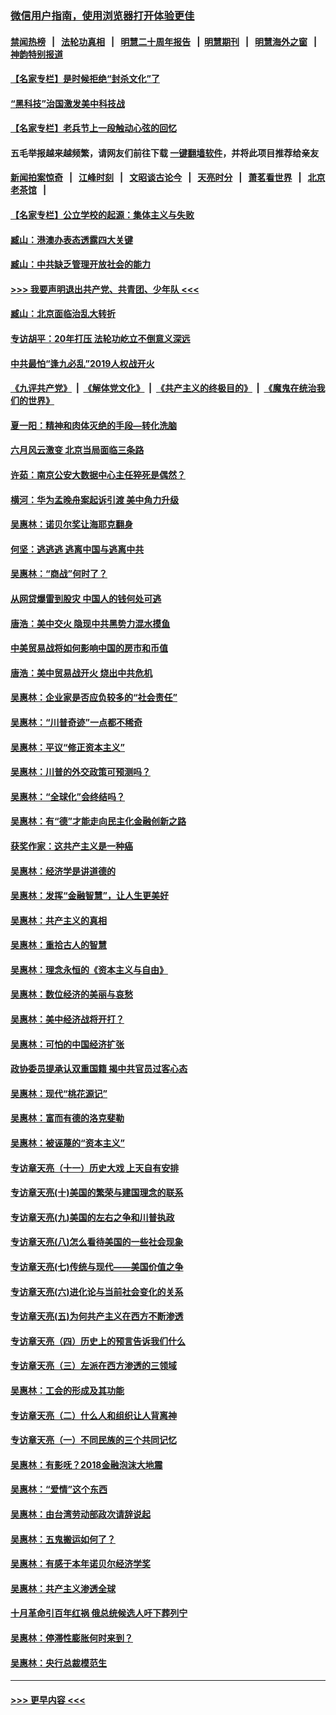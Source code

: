 ### [微信用户指南，使用浏览器打开体验更佳](https://github.com/gfw-breaker/banned-news1/blob/master/indexes/wechat-guide.md?t=0)
#### [禁闻热榜](热点新闻.md?t=0)  &nbsp;&nbsp;|&nbsp;&nbsp; [法轮功真相](https://github.com/gfw-breaker/truth/blob/master/README.md?t=0) &nbsp;&nbsp;|&nbsp;&nbsp; [明慧二十周年报告](https://github.com/gfw-breaker/mh-reports/blob/master/README.md?t=0) &nbsp;&nbsp;|&nbsp;&nbsp;[明慧期刊](https://github.com/gfw-breaker/mh-qikan) &nbsp;&nbsp;|&nbsp;&nbsp; [明慧海外之窗](https://github.com/gfw-breaker/mh-news/blob/master/README.md?t=0) &nbsp;&nbsp;|&nbsp;&nbsp; [神韵特别报道](https://github.com/gfw-breaker/mh-news/blob/master/shenyun.md?t=0)
#### [【名家专栏】是时候拒绝“封杀文化”了](../pages/nsc423/n11814093.md?t=02120244) 
#### [“黑科技”治国激发美中科技战](../pages/nsc423/n11638056.md?t=02120244) 
#### [【名家专栏】老兵节上一段触动心弦的回忆](../pages/nsc423/n11646016.md?t=02120244) 
#### 五毛举报越来越频繁，请网友们前往下载 [一键翻墙软件](https://github.com/gfw-breaker/ssr-accounts)，并将此项目推荐给亲友
#### [新闻拍案惊奇](https://github.com/gfw-breaker/banned-news1/blob/master/pages/link4.md) &nbsp;&nbsp;|&nbsp;&nbsp; [江峰时刻](https://github.com/gfw-breaker/banned-news1/blob/master/pages/link4.md) &nbsp;&nbsp;|&nbsp;&nbsp; [文昭谈古论今](https://github.com/gfw-breaker/banned-news1/blob/master/pages/link4.md) &nbsp;&nbsp;|&nbsp;&nbsp; [天亮时分](https://github.com/gfw-breaker/banned-news1/blob/master/pages/link4.md) &nbsp;&nbsp;|&nbsp;&nbsp; [萧茗看世界](https://github.com/gfw-breaker/banned-news1/blob/master/pages/link4.md) &nbsp;&nbsp;|&nbsp;&nbsp; [北京老茶馆](https://github.com/gfw-breaker/banned-news1/blob/master/pages/link4.md) &nbsp;&nbsp;|&nbsp;&nbsp; 
#### [【名家专栏】公立学校的起源：集体主义与失败](../pages/nsc423/n11601833.md?t=02120244) 
#### [臧山：港澳办表态透露四大关键](../pages/nsc423/n11421628.md?t=02120244) 
#### [臧山：中共缺乏管理开放社会的能力](../pages/nsc423/n11407457.md?t=02120244) 
#### [>>> 我要声明退出共产党、共青团、少年队 <<<](https://github.com/begood0513/goodnews/blob/master/quit/letter.md) 
#### [臧山：北京面临治乱大转折](../pages/nsc423/n11406895.md?t=02120244) 
#### [专访胡平：20年打压 法轮功屹立不倒意义深远](../pages/nsc423/n11398800.md?t=02120244) 
#### [中共最怕“逢九必乱”2019人权战开火](../pages/nsc423/n11385248.md?t=02120244) 
#### [《九评共产党》](https://github.com/begood0513/9ping.md/blob/master/README.md) &nbsp;|&nbsp; [《解体党文化》](../../../../jtdwh.md/blob/master/README.md)  &nbsp;|&nbsp; [《共产主义的终极目的》](../../../../gczydzjmd.md/blob/master/README.md) &nbsp;|&nbsp; [《魔鬼在统治我们的世界》](../../../../mgztzwmdsj.md/blob/master/README.md) 
#### [夏一阳：精神和肉体灭绝的手段—转化洗脑](../pages/nsc423/n11368250.md?t=02120244) 
#### [六月风云激变 北京当局面临三条路](../pages/nsc423/n11313668.md?t=02120244) 
#### [许茹：南京公安大数据中心主任猝死是偶然？](../pages/nsc423/n11064744.md?t=02120244) 
#### [横河：华为孟晚舟案起诉引渡 美中角力升级](../pages/nsc423/n11027230.md?t=02120244) 
#### [吴惠林：诺贝尔奖让海耶克翻身](../pages/nsc423/n10890049.md?t=02120244) 
#### [何坚：逃逃逃 逃离中国与逃离中共](../pages/nsc423/n10592891.md?t=02120244) 
#### [吴惠林：“商战”何时了？](../pages/nsc423/n10573558.md?t=02120244) 
#### [从网贷爆雷到股灾 中国人的钱何处可逃](../pages/nsc423/n10572800.md?t=02120244) 
#### [唐浩：美中交火 隐现中共黑势力混水摸鱼](../pages/nsc423/n10544040.md?t=02120244) 
#### [中美贸易战将如何影响中国的房市和币值](../pages/nsc423/n10543697.md?t=02120244) 
#### [唐浩：美中贸易战开火 烧出中共危机](../pages/nsc423/n10540126.md?t=02120244) 
#### [吴惠林：企业家是否应负较多的“社会责任”](../pages/nsc423/n10535022.md?t=02120244) 
#### [吴惠林：“川普奇迹”一点都不稀奇](../pages/nsc423/n10512808.md?t=02120244) 
#### [吴惠林：平议“修正资本主义”](../pages/nsc423/n10495724.md?t=02120244) 
#### [吴惠林：川普的外交政策可预测吗？](../pages/nsc423/n10462387.md?t=02120244) 
#### [吴惠林：“全球化”会终结吗？](../pages/nsc423/n10452838.md?t=02120244) 
#### [吴惠林：有“德”才能走向民主化金融创新之路](../pages/nsc423/n10432292.md?t=02120244) 
#### [获奖作家：这共产主义是一种癌](../pages/nsc423/n10431541.md?t=02120244) 
#### [吴惠林：经济学是讲道德的](../pages/nsc423/n10398014.md?t=02120244) 
#### [吴惠林：发挥“金融智慧”，让人生更美好](../pages/nsc423/n10375019.md?t=02120244) 
#### [吴惠林：共产主义的真相](../pages/nsc423/n10351394.md?t=02120244) 
#### [吴惠林：重拾古人的智慧](../pages/nsc423/n10337691.md?t=02120244) 
#### [吴惠林：理念永恒的《资本主义与自由》](../pages/nsc423/n10316274.md?t=02120244) 
#### [吴惠林：数位经济的美丽与哀愁](../pages/nsc423/n10292946.md?t=02120244) 
#### [吴惠林：美中经济战将开打？](../pages/nsc423/n10258825.md?t=02120244) 
#### [吴惠林：可怕的中国经济扩张](../pages/nsc423/n10219147.md?t=02120244) 
#### [政协委员提承认双重国籍 揭中共官员过客心态](../pages/nsc423/n10208809.md?t=02120244) 
#### [吴惠林：现代“桃花源记”](../pages/nsc423/n10185234.md?t=02120244) 
#### [吴惠林：富而有德的洛克斐勒](../pages/nsc423/n10142264.md?t=02120244) 
#### [吴惠林：被诬蔑的“资本主义”](../pages/nsc423/n10124816.md?t=02120244) 
#### [专访章天亮（十一）历史大戏 上天自有安排](../pages/nsc423/n10094905.md?t=02120244) 
#### [专访章天亮(十)美国的繁荣与建国理念的联系](../pages/nsc423/n10094899.md?t=02120244) 
#### [专访章天亮(九)美国的左右之争和川普执政](../pages/nsc423/n10094889.md?t=02120244) 
#### [专访章天亮(八)怎么看待美国的一些社会现象](../pages/nsc423/n10094857.md?t=02120244) 
#### [专访章天亮(七)传统与现代——美国价值之争](../pages/nsc423/n10093140.md?t=02120244) 
#### [专访章天亮(六)进化论与当前社会变化的关系](../pages/nsc423/n10092036.md?t=02120244) 
#### [专访章天亮(五)为何共产主义在西方不断渗透](../pages/nsc423/n10083620.md?t=02120244) 
#### [专访章天亮（四）历史上的预言告诉我们什么](../pages/nsc423/n10083606.md?t=02120244) 
#### [专访章天亮（三）左派在西方渗透的三领域](../pages/nsc423/n10081115.md?t=02120244) 
#### [吴惠林：工会的形成及其功能](../pages/nsc423/n10080633.md?t=02120244) 
#### [专访章天亮（二）什么人和组织让人背离神](../pages/nsc423/n10076637.md?t=02120244) 
#### [专访章天亮（一）不同民族的三个共同记忆](../pages/nsc423/n10074188.md?t=02120244) 
#### [吴惠林：有影呒？2018金融泡沫大地震](../pages/nsc423/n10040534.md?t=02120244) 
#### [吴惠林：“爱情”这个东西](../pages/nsc423/n10019423.md?t=02120244) 
#### [吴惠林：由台湾劳动部政次请辞说起](../pages/nsc423/n9979679.md?t=02120244) 
#### [吴惠林：五鬼搬运如何了？](../pages/nsc423/n9925338.md?t=02120244) 
#### [吴惠林：有感于本年诺贝尔经济学奖](../pages/nsc423/n9871883.md?t=02120244) 
#### [吴惠林：共产主义渗透全球](../pages/nsc423/n9812748.md?t=02120244) 
#### [十月革命引百年红祸 俄总统候选人吁下葬列宁](../pages/nsc423/n9810182.md?t=02120244) 
#### [吴惠林：停滞性膨胀何时来到？](../pages/nsc423/n9764136.md?t=02120244) 
#### [吴惠林：央行总裁模范生](../pages/nsc423/n9728134.md?t=02120244) 

----
#### [ >>> 更早内容 <<< ](../indexes/nsc423-earlier.md)
